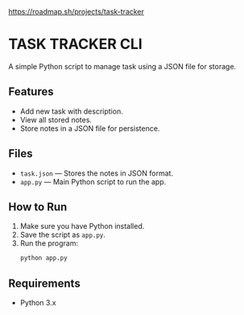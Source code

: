 https://roadmap.sh/projects/task-tracker

# TASK TRACKER CLI

A simple Python script to manage task using a JSON file for storage.

## Features
- Add new task with description.
- View all stored notes.
- Store notes in a JSON file for persistence.

## Files
- `task.json` — Stores the notes in JSON format.
- `app.py` — Main Python script to run the app.

## How to Run
1. Make sure you have Python installed.
2. Save the script as `app.py`.
3. Run the program:
   ```bash
   python app.py
   ```
   
## Requirements
- Python 3.x


